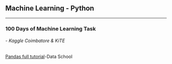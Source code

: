 ## Machine Learning - Python 

<hr>

<h3>100 Days of Machine Learning Task </h3>
<h6> - Kaggle Coimbatore & KiTE</h6>

<a href="https://github.com/justmarkham/pandas-videos">Pandas full tutorial</a>-Data School
